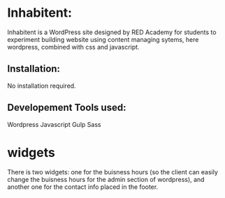 # Inhabitent:

Inhabitent is a WordPress site designed by RED Academy for students to experiment building website using content managing sytems, here wordpress, combined with css and javascript.


## Installation:

No installation required.


## Developement Tools used:

 Wordpress
 Javascript
 Gulp
 Sass

# widgets

There is two widgets:
 one for the buisness hours (so the client can easily change the buisness hours for the admin section of wordpress), and another one for the contact info placed in the footer.





